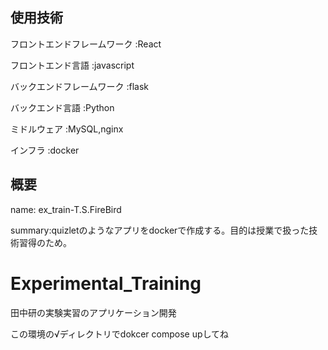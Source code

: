 
## 使用技術
フロントエンドフレームワーク    :React

フロントエンド言語              :javascript

バックエンドフレームワーク      :flask

バックエンド言語                :Python

ミドルウェア                    :MySQL,nginx

インフラ                        :docker

## 概要
name:   ex_train-T.S.FireBird

summary:quizletのようなアプリをdockerで作成する。目的は授業で扱った技術習得のため。
# Experimental_Training
田中研の実験実習のアプリケーション開発

この環境の√ディレクトリでdokcer compose upしてね
